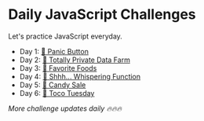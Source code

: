 # Daily JavaScript Challenges
Let's practice JavaScript everyday.

- Day 1: [🚨 Panic Button](1-panic-button/index.js)
- Day 2: [💾 Totally Private Data Farm](2-totally-private-data-farm/index.js)
- Day 3: [🤤 Favorite Foods](3-favorite-foods/index.js)
- Day 4: [🤫 Shhh... Whispering Function](4-ssh-whispering-function/index.js)
- Day 5: [🍭 Candy Sale](4-ssh-whispering-function/index.js)
- Day 6: [🌮 Toco Tuesday](4-ssh-whispering-function/index.js)

 
_More challenge updates daily 🔥🔥🔥_

